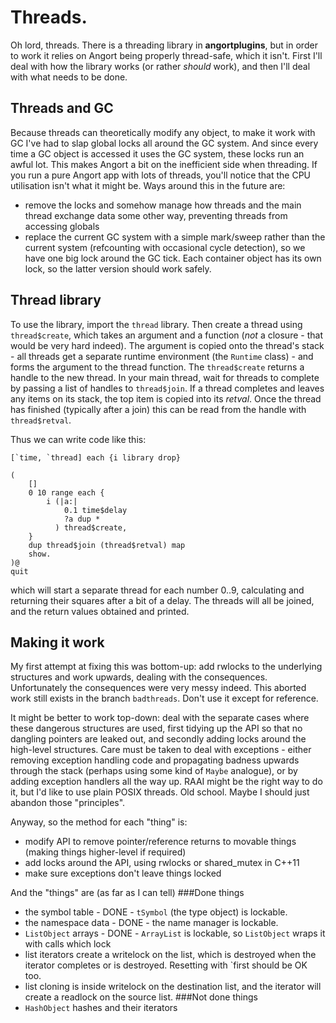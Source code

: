 # Threads.

Oh lord, threads. There is a threading library in **angortplugins**,
but in order to work it relies on Angort being properly thread-safe,
which it isn't. First I'll deal with how the library works (or rather
*should* work), and then I'll deal with what needs to be done.

## Threads and GC
Because threads can theoretically modify any object, to make it work
with GC I've had to slap global locks all around the GC system.
And since every time a GC object is accessed it uses the GC system,
these locks run an awful lot. This makes Angort a bit on the inefficient
side when threading. If you run a pure Angort app with lots of
threads, you'll notice that the CPU utilisation isn't what it might be.
Ways around this in the future are:
- remove the locks and somehow manage how threads and the main thread exchange data some other way, preventing threads from accessing globals
- replace the current GC system with a simple mark/sweep rather than the current system (refcounting with occasional cycle detection), so we have one big lock around the GC tick.
Each container object has its own lock, so the latter version should work safely.

## Thread library

To use the library, import the `thread` library. Then create
a thread using `thread$create`, which takes an argument and a function
(*not* a closure - that would be very hard indeed). The argument is
copied onto the thread's stack - all threads get a separate runtime
environment (the `Runtime` class) - and forms the argument
to the thread function. The `thread$create` returns a handle to the
new thread. In your main thread, wait for threads to complete by
passing a list of handles to `thread$join`. If a thread completes
and leaves any items on its stack, the top item is copied into its
*retval*. Once the thread has finished (typically after a join) this
can be read from the handle with `thread$retval`.

Thus we can write code like this:
```
[`time, `thread] each {i library drop}

(
    []
    0 10 range each {
        i (|a:| 
            0.1 time$delay
            ?a dup *
          ) thread$create,
    }
    dup thread$join (thread$retval) map
    show.
)@
quit
```
which will start a separate thread for each number 0..9, calculating
and returning their squares after a bit of a delay. The threads will
all be joined, and the return values obtained and printed.

## Making it work
My first attempt at fixing this was bottom-up: add rwlocks to the 
underlying structures and work upwards, dealing with the consequences.
Unfortunately the consequences were very messy indeed. This aborted
work still exists in the branch `badthreads`. Don't use it except
for reference.

It might be better to work top-down: deal with the separate cases
where these dangerous structures are used, first tidying up the
API so that no dangling pointers are leaked out, and secondly
adding locks around the high-level structures. Care must be taken
to deal with exceptions - either removing exception handling code
and propagating badness upwards through the stack (perhaps using
some kind of `Maybe` analogue), or by adding exception handlers
all the way up. RAAI might be the right way to do it, but I'd like
to use plain POSIX threads. Old school. Maybe I should just abandon
those "principles".

Anyway, so the method for each "thing" is:
- modify API to remove pointer/reference returns to movable things (making things higher-level if required)
- add locks around the API, using rwlocks or shared_mutex in C++11
- make sure exceptions don't leave things locked

And the "things" are (as far as I can tell)
###Done things
- the symbol table - DONE - `tSymbol` (the type object) is lockable.
- the namespace data - DONE - the name manager is lockable.
- `ListObject` arrays - DONE - `ArrayList` is lockable, so `ListObject` wraps it with calls which lock
- list iterators create a writelock on the list, which is destroyed when the iterator completes or is destroyed. Resetting with `first should be OK too.
- list cloning is inside writelock on the destination list, and the iterator will create a readlock on the source list.
###Not done things
- `HashObject` hashes and their iterators

